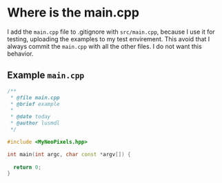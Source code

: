 # Where is the main.cpp

I add the `main.cpp` file to .gitignore with `src/main.cpp`, because I use it for testing, uploading the examples to my test envirement.
This avoid that I always commit the `main.cpp` with all the other files. I do not want this behavior.

## Example `main.cpp`

```cpp
/**
 * @file main.cpp
 * @brief example
 * 
 * @date today
 * @author lusmdl
 */

#include <MyNeoPixels.hpp>

int main(int argc, char const *argv[]) {
  
  return 0;
}
```